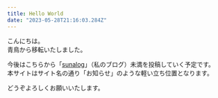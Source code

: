 ```yaml
---
title: Hello World
date: "2023-05-28T21:16:03.284Z"
---
```

こんにちは。  
青鳥から移転いたしました。

今後はこちらから「[sunalog](https://ghsable.github.io/sunalog/)」（私のブログ）未満を投稿していく予定です。  
本サイトはサイト名の通り「お知らせ」のような軽い立ち位置となります。

どうぞよろしくお願いいたします。
